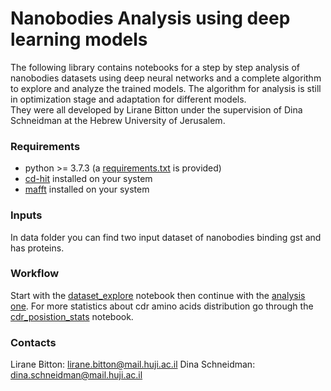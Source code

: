 # Nanobodies Analysis using deep learning models

The following library contains notebooks for a step by step analysis of nanobodies datasets using deep neural networks and a complete algorithm to explore and analyze the trained models.
The algorithm for analysis is still in optimization stage and adaptation for different models.  
They were all developed by Lirane Bitton under the supervision of Dina Schneidman at the Hebrew University of Jerusalem.

### Requirements
- python >= 3.7.3 (a [requirements.txt](https://github.com/yishi-lab/nanobodies_dla/blob/master/requirements.txt) is provided)
- [cd-hit](http://weizhongli-lab.org/cd-hit/) installed on your system
- [mafft](https://mafft.cbrc.jp/alignment/software/) installed on your system 

### Inputs
In data folder you can find two input dataset of nanobodies binding gst and has proteins. 

### Workflow
Start with the [dataset_explore](https://github.com/yishi-lab/nanobodies_dla/blob/master/dataset_explore.ipynb) notebook then continue with the [analysis one](https://github.com/yishi-lab/nanobodies_dla/blob/master/analysis.ipynb). For more statistics about cdr amino acids distribution go through the [cdr_posistion_stats](https://github.com/yishi-lab/nanobodies_dla/blob/master/cdr_position_stats.ipynb) notebook.

### Contacts
Lirane Bitton: lirane.bitton@mail.huji.ac.il
Dina Schneidman: dina.schneidman@mail.huji.ac.il